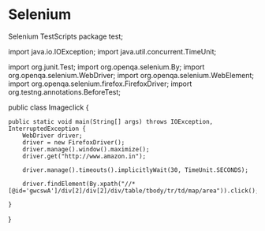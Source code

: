 # Selenium
Selenium TestScripts
package test;

import java.io.IOException;
import java.util.concurrent.TimeUnit;

import org.junit.Test;
import org.openqa.selenium.By;
import org.openqa.selenium.WebDriver;
import org.openqa.selenium.WebElement;
import org.openqa.selenium.firefox.FirefoxDriver;
import org.testng.annotations.BeforeTest;

public class Imageclick {
	
	
	public static void main(String[] args) throws IOException, InterruptedException {
		WebDriver driver;
		driver = new FirefoxDriver();
		driver.manage().window().maximize();
		driver.get("http://www.amazon.in");
		
		driver.manage().timeouts().implicitlyWait(30, TimeUnit.SECONDS);
		
		driver.findElement(By.xpath("//*[@id='gwcswA']/div[2]/div[2]/div/table/tbody/tr/td/map/area")).click();
		
	}

}

